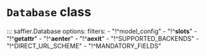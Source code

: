 # **`Database`** class


::: saffier.Database
    options:
        filters:
        - "!^model_config"
        - "!^__slots__"
        - "!^__getattr__"
        - "!^__aenter__"
        - "!^__aexit__"
        - "!^SUPPORTED_BACKENDS"
        - "!^DIRECT_URL_SCHEME"
        - "!^MANDATORY_FIELDS"
